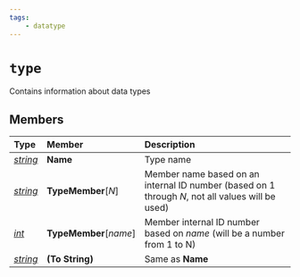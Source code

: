 ```yaml
---
tags:
    - datatype
---
```


# `type`

Contains information about data types

## Members

| **Type** | **Member** | **Description** |
| :--- | :--- | :--- |
| [_string_](datatype-string.md) | **Name** | Type name |
| [_string_](datatype-string.md) | **TypeMember**[_N_] | Member name based on an internal ID number (based on 1 through _N_, not all values will be used) |
| [_int_](datatype-int.md) | **TypeMember**[_name_] | Member internal ID number based on _name_ (will be a number from 1 to N) |
| [_string_](datatype-string.md) | **(To String)** | Same as **Name** |

